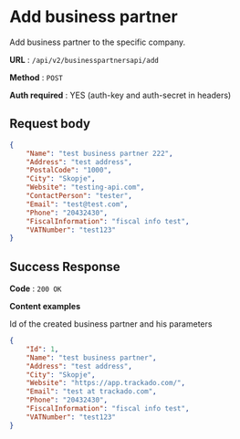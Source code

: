 # Add business partner

Add business partner to the specific company.

**URL** : `/api/v2/businesspartnersapi/add`

**Method** : `POST`

**Auth required** : YES (auth-key and auth-secret in headers)

## Request body

```json
{
    "Name": "test business partner 222",
    "Address": "test address",
    "PostalCode": "1000",
    "City": "Skopje",
    "Website": "testing-api.com",
    "ContactPerson": "tester",
    "Email": "test@test.com",
    "Phone": "20432430",
    "FiscalInformation": "fiscal info test",
    "VATNumber": "test123"
}
```


## Success Response

**Code** : `200 OK`

**Content examples**

Id of the created business partner and his parameters

```json
{
    "Id": 1,
    "Name": "test business partner",
    "Address": "test address",
    "City": "Skopje",
    "Website": "https://app.trackado.com/",
    "Email": "test at trackado.com",
    "Phone": "20432430",
    "FiscalInformation": "fiscal info test",
    "VATNumber": "test123"
}
```
